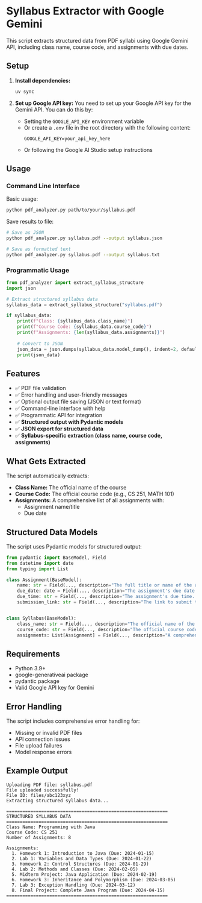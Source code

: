 # Syllabus Extractor with Google Gemini

This script extracts structured data from PDF syllabi using Google Gemini API, including class name, course code, and assignments with due dates.

## Setup

1. **Install dependencies:**
   ```bash
   uv sync
   ```

2. **Set up Google API key:**
   You need to set up your Google API key for the Gemini API. You can do this by:
   - Setting the `GOOGLE_API_KEY` environment variable
   - Or create a `.env` file in the root directory with the following content:
     ```env
     GOOGLE_API_KEY=your_api_key_here
     ```
   - Or following the Google AI Studio setup instructions

## Usage

### Command Line Interface

Basic usage:
```bash
python pdf_analyzer.py path/to/your/syllabus.pdf
```

Save results to file:
```bash
# Save as JSON
python pdf_analyzer.py syllabus.pdf --output syllabus.json

# Save as formatted text
python pdf_analyzer.py syllabus.pdf --output syllabus.txt
```

### Programmatic Usage

```python
from pdf_analyzer import extract_syllabus_structure
import json

# Extract structured syllabus data
syllabus_data = extract_syllabus_structure("syllabus.pdf")

if syllabus_data:
    print(f"Class: {syllabus_data.class_name}")
    print(f"Course Code: {syllabus_data.course_code}")
    print(f"Assignments: {len(syllabus_data.assignments)}")
    
    # Convert to JSON
    json_data = json.dumps(syllabus_data.model_dump(), indent=2, default=str)
    print(json_data)
```

## Features

- ✅ PDF file validation
- ✅ Error handling and user-friendly messages
- ✅ Optional output file saving (JSON or text format)
- ✅ Command-line interface with help
- ✅ Programmatic API for integration
- ✅ **Structured output with Pydantic models**
- ✅ **JSON export for structured data**
- ✅ **Syllabus-specific extraction (class name, course code, assignments)**

## What Gets Extracted

The script automatically extracts:

- **Class Name:** The official name of the course
- **Course Code:** The official course code (e.g., CS 251, MATH 101)
- **Assignments:** A comprehensive list of all assignments with:
  - Assignment name/title
  - Due date

## Structured Data Models

The script uses Pydantic models for structured output:

```python
from pydantic import BaseModel, Field
from datetime import date
from typing import List

class Assignment(BaseModel):
    name: str = Field(..., description="The full title or name of the assignment.")
    due_date: date = Field(..., description="The assignment's due date. Must be a valid date.")
    due_time: str = Field(..., description="The assignment's due time. Must be a valid time.")
    submission_link: str = Field(..., description="The link to submit the assignment.")


class Syllabus(BaseModel):
    class_name: str = Field(..., description="The official name of the class.")
    course_code: str = Field(..., description="The official course code of the class.")
    assignments: List[Assignment] = Field(..., description="A comprehensive list of all assignments found in the syllabus.")
```

## Requirements

- Python 3.9+
- google-generativeai package
- pydantic package
- Valid Google API key for Gemini

## Error Handling

The script includes comprehensive error handling for:
- Missing or invalid PDF files
- API connection issues
- File upload failures
- Model response errors

## Example Output

```
Uploading PDF file: syllabus.pdf
File uploaded successfully!
File ID: files/abc123xyz
Extracting structured syllabus data...

============================================================
STRUCTURED SYLLABUS DATA
============================================================
Class Name: Programming with Java
Course Code: CS 251
Number of Assignments: 8

Assignments:
  1. Homework 1: Introduction to Java (Due: 2024-01-15)
  2. Lab 1: Variables and Data Types (Due: 2024-01-22)
  3. Homework 2: Control Structures (Due: 2024-01-29)
  4. Lab 2: Methods and Classes (Due: 2024-02-05)
  5. Midterm Project: Java Application (Due: 2024-02-19)
  6. Homework 3: Inheritance and Polymorphism (Due: 2024-03-05)
  7. Lab 3: Exception Handling (Due: 2024-03-12)
  8. Final Project: Complete Java Program (Due: 2024-04-15)
============================================================
```

